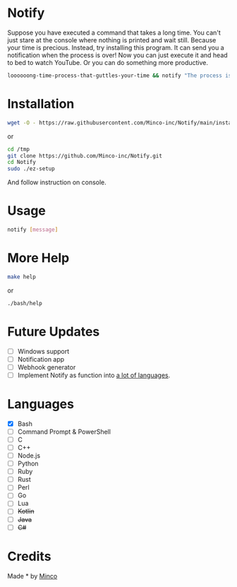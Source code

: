 # Notify
Suppose you have executed a command that takes a long time. You can't just stare at the console where nothing is printed and wait still. Because your time is precious. Instead, try installing this program. It can send you a notification when the process is over! Now you can just execute it and head to bed to watch YouTube. Or you can do something more productive.
```bash
loooooong-time-process-that-guttles-your-time && notify "The process is done!"
```

# Installation
```bash
wget -O - https://raw.githubusercontent.com/Minco-inc/Notify/main/install-wget.sh | bash
```
or
```bash
cd /tmp
git clone https://github.com/Minco-inc/Notify.git
cd Notify
sudo ./ez-setup
```
And follow instruction on console.

# Usage
```bash
notify [message]
```

# More Help
```bash
make help
```
or
```bash
./bash/help
```

# Future Updates
- [ ] Windows support
- [ ] Notification app
- [ ] Webhook generator
- [ ] Implement Notify as function into [a lot of languages](#languages).

# Languages
- [x] Bash
- [ ] Command Prompt & PowerShell
- [ ] C
- [ ] C++
- [ ] Node.js
- [ ] Python
- [ ] Ruby
- [ ] Rust
- [ ] Perl
- [ ] Go
- [ ] Lua
- [ ] ~~Kotlin~~
- [ ] ~~Java~~
- [ ] ~~C#~~

# Credits
Made * by [Minco](https://discord.com/users/590826711147347973)
